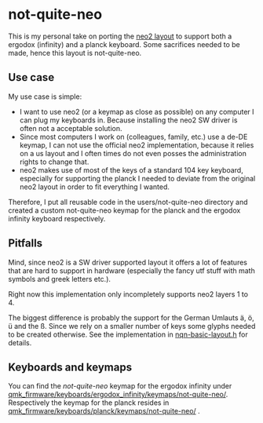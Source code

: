 # not-quite-neo

This is my personal take on porting the [neo2 layout](https://www.neo-layout.org/) to support both a ergodox (infinity) and a planck keyboard. Some sacrifices needed to be made, hence this layout is not-quite-neo.

## Use case
My use case is simple:

* I want to use neo2 (or a keymap as close as possible) on any computer I can plug my keyboards in. Because installing the neo2 SW driver is often not a acceptable solution.
* Since most computers I work on (colleagues, family, etc.) use a de-DE keymap, I can not use the official neo2 implementation, because it relies on a us layout and I often times do not even posses the administration rights to change that.
* neo2 makes use of most of the keys of a standard 104 key keyboard, especially for supporting the planck I needed to deviate from the original neo2 layout in order to fit everything I wanted.

Therefore, I put all reusable code in the users/not-quite-neo directory and created a custom not-quite-neo keymap for the planck and the ergodox infinity keyboard respectively.

## Pitfalls
Mind, since neo2 is a SW driver supported layout it offers a lot of features that are hard to support in hardware (especially the fancy utf stuff with math symbols and greek letters etc.).

Right now this implementation only incompletely supports neo2 layers 1 to 4.

The biggest difference is probably the support for the German Umlauts ä, ö, ü and the ß. Since we rely on a smaller number of keys some glyphs needed to be created otherwise. See the implementation in [nqn-basic-layout.h](nqn-basic-layout.h) for details.

## Keyboards and keymaps

You can find the *not-quite-neo* keymap for the ergodox infinity under [qmk_firmware/keyboards/ergodox_infinity/keymaps/not-quite-neo/](../../keyboards/ergodox_infinity/keymaps/not-quite-neo/readme.md). Respectively the keymap for the planck resides in [qmk_firmware/keyboards/planck/keymaps/not-quite-neo/](../../keyboards/planck/keymaps/not-quite-neo/readme.md)
 .